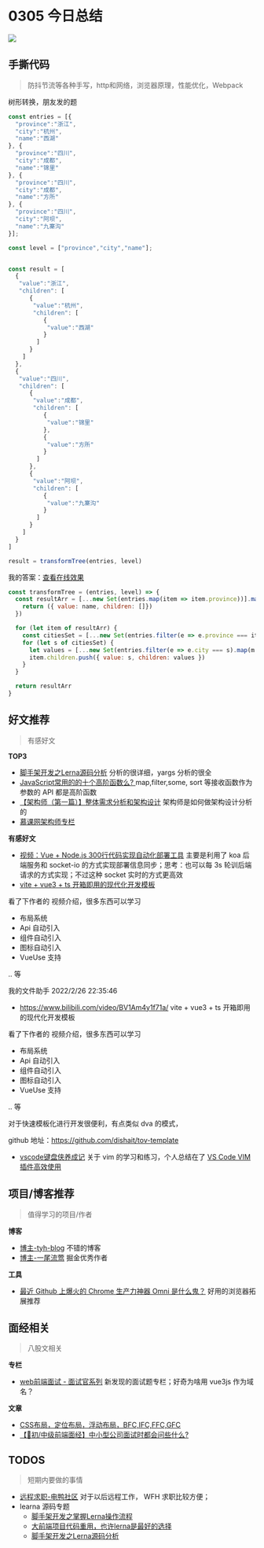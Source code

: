
# 0305 今日总结

![](http://h2.ioliu.cn/bing/NormandyMont_ZH-CN6657762215_1920x1080.jpg)



## 手撕代码
> 防抖节流等各种手写，http和网络，浏览器原理，性能优化，Webpack

树形转换，朋友发的题

```js
const entries = [{
  "province":"浙江",
  "city":"杭州",
  "name":"西湖"
}, {
  "province":"四川",
  "city":"成都",
  "name":"锦里"
}, {
  "province":"四川",
  "city":"成都",
  "name":"方所"
}, {
  "province":"四川",
  "city":"阿坝",
  "name":"九寨沟"
}];

const level = ["province","city","name"];


const result = [
  {
   "value":"浙江",
   "children": [
      {
       "value":"杭州",
       "children": [
          {
           "value":"西湖"
          }
        ]
      }
    ]
  },
  {
   "value":"四川",
   "children": [
      {
       "value":"成都",
       "children": [
          {
           "value":"锦里"
          },
          {
           "value":"方所"
          }
        ]
      },
      {
       "value":"阿坝",
       "children": [
          {
           "value":"九寨沟"
          }
        ]
      }
    ]
  }
]

result = transformTree(entries, level)

```

我的答案：[查看在线效果](https://jsbin.com/wafolaqoto/edit?js,console)

```js
const transformTree = (entries, level) => {
  const resultArr = [...new Set(entries.map(item => item.province))].map(name => {
    return ({ value: name, children: []})
  })

  for (let item of resultArr) {
    const citiesSet = [...new Set(entries.filter(e => e.province === item.value).map(v => v.city))]
    for (let s of citiesSet) {
      let values = [...new Set(entries.filter(e => e.city === s).map(m => m.name))].map(name => ({ value: name }))
      item.children.push({ value: s, children: values })
    }
  }

  return resultArr
}
```



## 好文推荐
> 有感好文

**TOP3**


- [脚手架开发之Lerna源码分析](https://juejin.cn/post/7067338718251745317) 分析的很详细，yargs 分析的很全
- [JavaScript常用的的十个高阶函数么? ](https://juejin.cn/post/7028385753042255909) map,filter,some, sort 等接收函数作为参数的 API 都是高阶函数
- [【架构师（第一篇）】整体需求分析和架构设计](https://juejin.cn/post/7065112165220352007) 架构师是如何做架构设计分析的
- [慕课网架构师专栏](https://juejin.cn/column/7052907027638517773) 


**有感好文**

- [视频：Vue + Node.js 300行代码实现自动化部署工具](https://www.bilibili.com/video/BV1dR4y15726) 主要是利用了 koa 后端服务和 socket-io 的方式实现部署信息同步；思考：也可以每 3s 轮训后端请求的方式实现；不过这种 socket 实时的方式更高效
- [vite + vue3 + ts 开箱即用的现代化开发模板](https://www.bilibili.com/video/BV1Am4y1f71a/)

看了下作者的 视频介绍，很多东西可以学习

- 布局系统
- Api 自动引入
- 组件自动引入
- 图标自动引入
- VueUse 支持

.. 等

我的文件助手 2022/2/26 22:35:46
- https://www.bilibili.com/video/BV1Am4y1f71a/ vite + vue3 + ts 开箱即用的现代化开发模板

看了下作者的 视频介绍，很多东西可以学习

- 布局系统
- Api 自动引入
- 组件自动引入
- 图标自动引入
- VueUse 支持

.. 等

对于快速模板化进行开发很便利，有点类似 dva 的模式，

github 地址：https://github.com/dishait/tov-template

 
- [vscode键盘侠养成记](https://juejin.cn/post/6844904099880632328) 关于 vim 的学习和练习，个人总结在了 [VS Code VIM 插件高效使用
](https://github.com/Jsmond2016/bash-config/blob/master/vim/vim-tutoria.md)

## 项目/博客推荐
> 值得学习的项目/作者

**博客**

- [博主-tyh-blog](https://github.com/Tyh2001/tyh-blog) 不错的博客
- [博主-一尾流莺](https://juejin.cn/user/4099422807393901/posts) 掘金优秀作者


**工具**

- [最近 Github 上爆火的 Chrome 生产力神器 Omni 是什么鬼？](https://mp.weixin.qq.com/s/vdLaXj-IoFwk0tHNyzNtWQ) 好用的浏览器拓展推荐

## 面经相关
> 八股文相关

**专栏**

- [web前端面试 - 面试官系列](https://vue3js.cn/interview/) 新发现的面试题专栏；好奇为啥用 vue3js 作为域名？

**文章**

- [CSS布局，定位布局，浮动布局，BFC,IFC,FFC,GFC](https://juejin.cn/post/7026276336687644680)
- [【🐯初/中级前端面经】中小型公司面试时都会问些什么?](https://juejin.cn/post/7064740689178787871)

## TODOS
> 短期内要做的事情

- [远程求职-电鸭社区](https://eleduck.com/posts/oQfjxr) 对于以后远程工作， WFH 求职比较方便；
- learna 源码专题
  - [脚手架开发之掌握Lerna操作流程](https://juejin.cn/post/7065873703677984781) 
  - [大前端项目代码重用，也许lerna是最好的选择](https://juejin.cn/post/6847902224794943495) 
  - [脚手架开发之Lerna源码分析](https://juejin.cn/post/7067338718251745317)